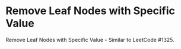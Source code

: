 # Remove Leaf Nodes with Specific Value

Remove Leaf Nodes with Specific Value - Similar to LeetCode #1325.
